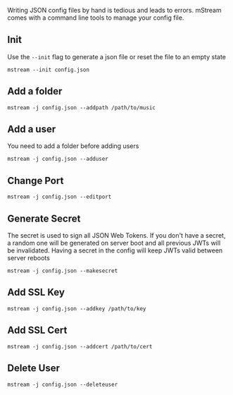 Writing JSON config files by hand is tedious and leads to errors.  mStream comes with a command line tools to manage your config file.  

## Init

Use the `--init` flag to generate a json file or reset the file to an empty state

```
mstream --init config.json
```

## Add a folder

```
mstream -j config.json --addpath /path/to/music
```

## Add a user

You need to add a folder before adding users

```
mstream -j config.json --adduser
```

## Change Port

```
mstream -j config.json --editport
```

## Generate Secret

The secret is used to sign all JSON Web Tokens. If you don't have a secret, a random one will be generated on server boot and all previous JWTs will be invalidated.  Having a secret in the config will keep JWTs valid between server reboots

```
mstream -j config.json --makesecret
```

## Add SSL Key

```
mstream -j config.json --addkey /path/to/key
```

## Add SSL Cert

```
mstream -j config.json --addcert /path/to/cert
```

## Delete User

```
mstream -j config.json --deleteuser
```